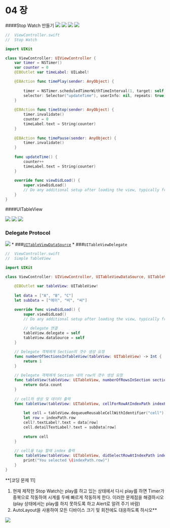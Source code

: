 # 04 장
####Stop Watch 만들기
![](StopWatch01.jpg)  ![](StopWatch02.jpg) 
![](StopWatch03.jpg)
![](StopWatch04.jpg) 
```Swift
//  ViewController.swift
//  Stop Watch 

import UIKit

class ViewController: UIViewController {
    var timer = NSTimer()
    var counter = 0
    @IBOutlet var timeLabel: UILabel!

    @IBAction func timePlay(sender: AnyObject) {
        
        timer = NSTimer.scheduledTimerWithTimeInterval(1, target: self, 
        selector: Selector("updateTime"), userInfo: nil, repeats: true)    
    }
    
    @IBAction func timeStop(sender: AnyObject) {   
        timer.invalidate()
        counter = 0
        timeLabel.text = String(counter)
    }
    
    @IBAction func timePause(sender: AnyObject) {   
        timer.invalidate()
    }
    
    func updateTime() {
        counter++
        timeLabel.text = String(counter)    
    }
    
    override func viewDidLoad() {
        super.viewDidLoad()
        // Do any additional setup after loading the view, typically from a nib.
    } 
}
```

####UITableView

![](SimpleTblStroy02.jpg)   ![](SimpleTblStory01.jpg) 
![](table01.jpg)

### Delegate Protocol
![](Table_Delegate.png)
* 
###[`UITableViewDataSource`](https://developer.apple.com/library/ios/documentation/UIKit/Reference/UITableViewDataSource_Protocol/)
* 
###`UITableViewDelegate`


```Swift
//  ViewController.swift
//  Simple TableView

import UIKit

class ViewController: UIViewController, UITableViewDataSource, UITableViewDelegate {
    
    @IBOutlet var tableView: UITableView!
    
    let data = ["A", "B", "C"]
    let subData = ["에이", "비", "씨"]

    override func viewDidLoad() {
        super.viewDidLoad()
        // Do any additional setup after loading the view, typically from a nib.
        
        // delegate 연결
        tableView.delegate = self
        tableView.dataSource = self
    }

    // Delegate 객체에게 Section의 갯수 생성 요청
    func numberOfSectionsInTableView(tableView: UITableView) -> Int {
        return 1
    }
    
    // Delegate 객체에게 Section 내의 row의 갯수 생성 요청
    func tableView(tableView: UITableView, numberOfRowsInSection section: Int) -> Int {
        return data.count
    }
    
    // cell의 생성 및 데이터 출력
    func tableView(tableView: UITableView, cellForRowAtIndexPath indexPath: NSIndexPath) -> UITableViewCell {
        
        let cell = tableView.dequeueReusableCellWithIdentifier("cell") as UITableViewCell!
        let row = indexPath.row
        cell?.textLabel?.text = data[row]
        cell.detailTextLabel?.text = subData[row]
        
        return cell    
    }
    
    // cell을 tap 할때 index 출력
    func tableView(tableView: UITableView, didSelectRowAtIndexPath indexPath: NSIndexPath) {
        print("You selected \(indexPath.row)")
    }
}
```
**[코딩 문제 11] 
1. 현재 제작한 Stop Watch는 play를 하고 있는 상태에서 다시 play를 하면 Timer가 중복으로 작동하여 시계를 두배 빠르게 작동하게 한다. 이러한 문제점을 해결하시오(play 상태에서는 play를 하지 못하도록 하고 Alert로 알려 주기 바람)
2. AutoLayout을 사용하여 모든 디바이스 크기 및 회전에도 대응하도록 하시오**

![](FixStopWatch.jpg)


